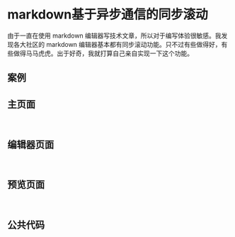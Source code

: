 # markdown基于异步通信的同步滚动

由于一直在使用 markdown 编辑器写技术文章，所以对于编写体验很敏感。我发现各大社区的 markdown 编辑器基本都有同步滚动功能。只不过有些做得好，有些做得马马虎虎。出于好奇，我就打算自己亲自实现一下这个功能。

## 案例

<blog-example-previewer src="/examples/markdown-sync-scroll/index.html"></blog-example-previewer>




## 主页面
```html | path=/examples/markdown-sync-scroll/index.html

```


```javascript | path=/examples/markdown-sync-scroll/index.js
```


## 编辑器页面

```html | path=/examples/markdown-sync-scroll/editor.html

```

```javascript | path=/examples/markdown-sync-scroll/editor.js

```


## 预览页面

```html | path=/examples/markdown-sync-scroll/previewer.html
```

```javascript | path=/examples/markdown-sync-scroll/previewer.js

```

## 公共代码
```javascript | path=/examples/markdown-sync-scroll/common.js

```

